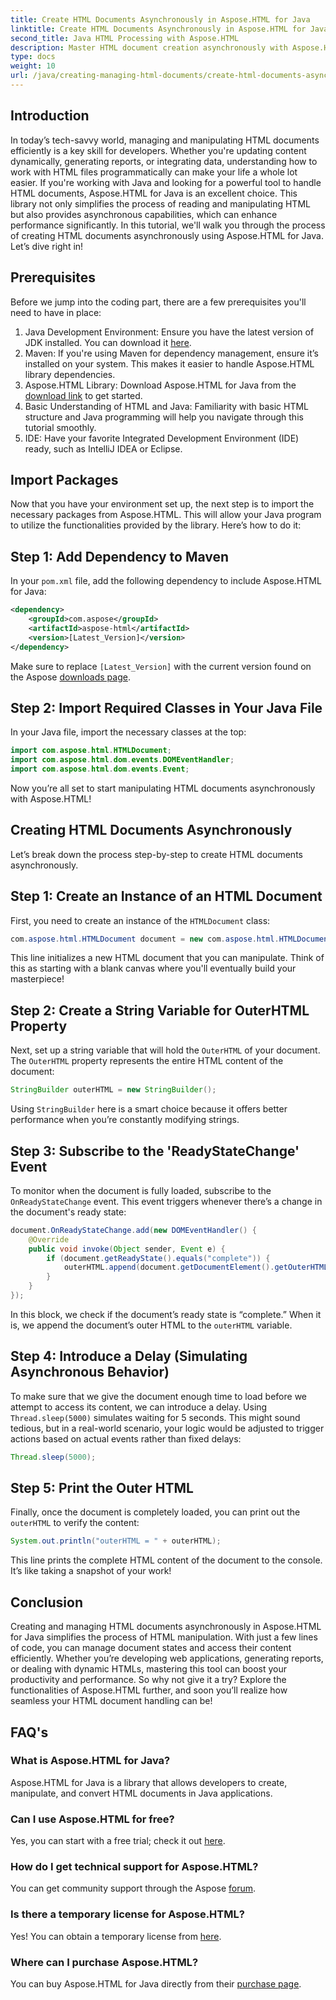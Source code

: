 ```yaml
---
title: Create HTML Documents Asynchronously in Aspose.HTML for Java
linktitle: Create HTML Documents Asynchronously in Aspose.HTML for Java
second_title: Java HTML Processing with Aspose.HTML
description: Master HTML document creation asynchronously with Aspose.HTML for Java. Step-by-step guide, tips, and FAQs included for swift learning.
type: docs
weight: 10
url: /java/creating-managing-html-documents/create-html-documents-async/
---
```

## Introduction
In today’s tech-savvy world, managing and manipulating HTML documents efficiently is a key skill for developers. Whether you're updating content dynamically, generating reports, or integrating data, understanding how to work with HTML files programmatically can make your life a whole lot easier. If you're working with Java and looking for a powerful tool to handle HTML documents, Aspose.HTML for Java is an excellent choice. This library not only simplifies the process of reading and manipulating HTML but also provides asynchronous capabilities, which can enhance performance significantly. In this tutorial, we'll walk you through the process of creating HTML documents asynchronously using Aspose.HTML for Java. Let’s dive right in!
## Prerequisites
Before we jump into the coding part, there are a few prerequisites you'll need to have in place:
1. Java Development Environment: Ensure you have the latest version of JDK installed. You can download it [here](https://www.oracle.com/java/technologies/javase-jdk11-downloads.html).
2. Maven: If you're using Maven for dependency management, ensure it’s installed on your system. This makes it easier to handle Aspose.HTML library dependencies.
3. Aspose.HTML Library: Download Aspose.HTML for Java from the [download link](https://releases.aspose.com/html/java/) to get started.
4. Basic Understanding of HTML and Java: Familiarity with basic HTML structure and Java programming will help you navigate through this tutorial smoothly.
5. IDE: Have your favorite Integrated Development Environment (IDE) ready, such as IntelliJ IDEA or Eclipse.
## Import Packages
Now that you have your environment set up, the next step is to import the necessary packages from Aspose.HTML. This will allow your Java program to utilize the functionalities provided by the library. Here’s how to do it:
## Step 1: Add Dependency to Maven
In your `pom.xml` file, add the following dependency to include Aspose.HTML for Java:
```xml
<dependency>
    <groupId>com.aspose</groupId>
    <artifactId>aspose-html</artifactId>
    <version>[Latest_Version]</version>
</dependency>
```
Make sure to replace `[Latest_Version]` with the current version found on the Aspose [downloads page](https://releases.aspose.com/html/java/).
## Step 2: Import Required Classes in Your Java File
In your Java file, import the necessary classes at the top:
```java
import com.aspose.html.HTMLDocument;
import com.aspose.html.dom.events.DOMEventHandler;
import com.aspose.html.dom.events.Event;
```
Now you’re all set to start manipulating HTML documents asynchronously with Aspose.HTML!
## Creating HTML Documents Asynchronously
Let’s break down the process step-by-step to create HTML documents asynchronously.
## Step 1: Create an Instance of an HTML Document
First, you need to create an instance of the `HTMLDocument` class:
```java
com.aspose.html.HTMLDocument document = new com.aspose.html.HTMLDocument();
```
This line initializes a new HTML document that you can manipulate. Think of this as starting with a blank canvas where you'll eventually build your masterpiece!
## Step 2: Create a String Variable for OuterHTML Property
Next, set up a string variable that will hold the `OuterHTML` of your document. The `OuterHTML` property represents the entire HTML content of the document:
```java
StringBuilder outerHTML = new StringBuilder();
```
Using `StringBuilder` here is a smart choice because it offers better performance when you’re constantly modifying strings.
## Step 3: Subscribe to the 'ReadyStateChange' Event
To monitor when the document is fully loaded, subscribe to the `OnReadyStateChange` event. This event triggers whenever there’s a change in the document's ready state:
```java
document.OnReadyStateChange.add(new DOMEventHandler() {
    @Override
    public void invoke(Object sender, Event e) {
        if (document.getReadyState().equals("complete")) {
            outerHTML.append(document.getDocumentElement().getOuterHTML());
        }
    }
});
```
In this block, we check if the document’s ready state is “complete.” When it is, we append the document’s outer HTML to the `outerHTML` variable. 
## Step 4: Introduce a Delay (Simulating Asynchronous Behavior)
To make sure that we give the document enough time to load before we attempt to access its content, we can introduce a delay. Using `Thread.sleep(5000)` simulates waiting for 5 seconds. This might sound tedious, but in a real-world scenario, your logic would be adjusted to trigger actions based on actual events rather than fixed delays:
```java
Thread.sleep(5000);
```
## Step 5: Print the Outer HTML
Finally, once the document is completely loaded, you can print out the `outerHTML` to verify the content:
```java
System.out.println("outerHTML = " + outerHTML);
```
This line prints the complete HTML content of the document to the console. It’s like taking a snapshot of your work!
## Conclusion
Creating and managing HTML documents asynchronously in Aspose.HTML for Java simplifies the process of HTML manipulation. With just a few lines of code, you can manage document states and access their content efficiently. Whether you’re developing web applications, generating reports, or dealing with dynamic HTMLs, mastering this tool can boost your productivity and performance.
So why not give it a try? Explore the functionalities of Aspose.HTML further, and soon you’ll realize how seamless your HTML document handling can be!
## FAQ's
### What is Aspose.HTML for Java?
Aspose.HTML for Java is a library that allows developers to create, manipulate, and convert HTML documents in Java applications.
### Can I use Aspose.HTML for free?
Yes, you can start with a free trial; check it out [here](https://releases.aspose.com/).
### How do I get technical support for Aspose.HTML?
You can get community support through the Aspose [forum](https://forum.aspose.com/c/html/29).
### Is there a temporary license for Aspose.HTML?
Yes! You can obtain a temporary license from [here](https://purchase.aspose.com/temporary-license/).
### Where can I purchase Aspose.HTML?
You can buy Aspose.HTML for Java directly from their [purchase page](https://purchase.aspose.com/buy).
